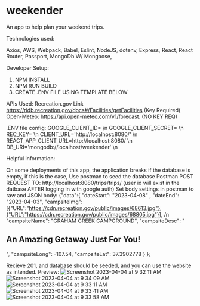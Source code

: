 # weekender

An app to help plan your weekend trips.

Technologies used:

Axios,
AWS,
Webpack,
Babel,
Eslint,
NodeJS,
dotenv,
Express,
React,
React Router,
Passport,
MongoDb W/ Mongoose,

Developer Setup:
1. NPM INSTALL
2. NPM RUN BUILD
3. CREATE .ENV FILE USING TEMPLATE BELOW



APIs Used: 
Recreation.gov Link https://ridb.recreation.gov/docs#/Facilities/getFacilities (Key Required)
Open-Meteo: https://api.open-meteo.com/v1/forecast. (NO KEY REQ)


.ENV file config:
GOOGLE_CLIENT_ID= \n
GOOGLE_CLIENT_SECRET= \n
REC_KEY= \n
CLIENT_URL='http://localhost:8080/' \n
REACT_APP_CLIENT_URL=http://localhost:8080/ \n
DB_URI='mongodb://localhost/weekender' \n

Helpful information:

On some deployments of this app, the application breaks if the database is empty, if this is the case, Use postman to seed the database
Postman POST REQUEST TO: http://localhost:8080/trips/trips/<your user id> (user id will exist in the datbase AFTER logging in with google auth)
Set body settings in postman to raw and JSON
body: 
{"data":{ 
    "dateStart": "2023-04-08" , 
    "dateEnd": "2023-04-03", 
    "campsiteImg": [{"URL":"https://cdn.recreation.gov/public/images/68613.jpg"},{"URL":"https://cdn.recreation.gov/public/images/68805.jpg"}], /n
    "campsiteName": "GRAHAM CREEK CAMPGROUND", 
    "campsiteDesc": "<h2>An Amazing Getaway Just For You!</h2>", 
    "campsiteLong": -107.54, 
    "campsiteLat": 37.3902778 
  } 
}; 

Recieve 201, and database should be seeded, and you can use the website as intended.
Preview:
![Screenshot 2023-04-04 at 9 32 11 AM](https://user-images.githubusercontent.com/65569578/229809738-1d7ccd0b-ecba-444c-920f-362549f3a662.png)
![Screenshot 2023-04-04 at 9 34 09 AM](https://user-images.githubusercontent.com/65569578/229809858-f66c054b-b05a-4f09-9db7-0919ea8466a8.png)
![Screenshot 2023-04-04 at 9 33 11 AM](https://user-images.githubusercontent.com/65569578/229809978-d4429135-4134-4bfb-821b-6530ff29c930.png)
![Screenshot 2023-04-04 at 9 33 41 AM](https://user-images.githubusercontent.com/65569578/229810032-26361eeb-0bfd-4935-97bf-b1ff9ab00a38.png)
![Screenshot 2023-04-04 at 9 33 58 AM](https://user-images.githubusercontent.com/65569578/229810053-5d42405e-8ce8-4d37-be48-3cc8ffd71e71.png)



